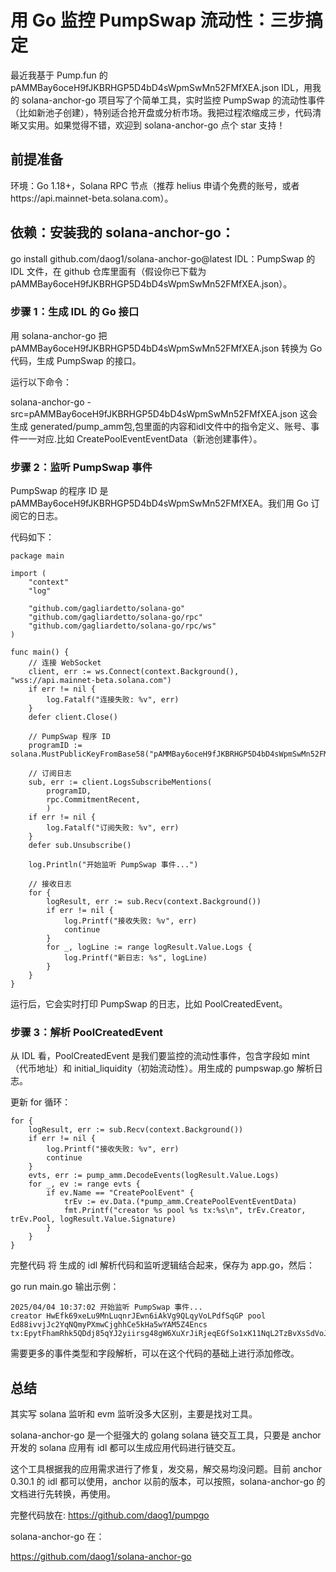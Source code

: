 # 用 Go 监控 PumpSwap 流动性：三步搞定
最近我基于 Pump.fun 的 pAMMBay6oceH9fJKBRHGP5D4bD4sWpmSwMn52FMfXEA.json IDL，用我的 solana-anchor-go 项目写了个简单工具，实时监控 PumpSwap 的流动性事件（比如新池子创建），特别适合抢开盘或分析市场。我把过程浓缩成三步，代码清晰又实用。如果觉得不错，欢迎到 solana-anchor-go 点个 star 支持！

## 前提准备
环境：Go 1.18+，Solana RPC 节点（推荐 helius 申请个免费的账号，或者https://api.mainnet-beta.solana.com）。

## 依赖：安装我的 solana-anchor-go：

go install github.com/daog1/solana-anchor-go@latest
IDL：PumpSwap 的 IDL 文件，在 github 仓库里面有（假设你已下载为 pAMMBay6oceH9fJKBRHGP5D4bD4sWpmSwMn52FMfXEA.json）。

### 步骤 1：生成 IDL 的 Go 接口
用 solana-anchor-go 把 pAMMBay6oceH9fJKBRHGP5D4bD4sWpmSwMn52FMfXEA.json 转换为 Go 代码，生成 PumpSwap 的接口。

运行以下命令：

solana-anchor-go -src=pAMMBay6oceH9fJKBRHGP5D4bD4sWpmSwMn52FMfXEA.json
这会生成 generated/pump_amm包,包里面的内容和idl文件中的指令定义、账号、事件一一对应.比如 CreatePoolEventEventData（新池创建事件）。

### 步骤 2：监听 PumpSwap 事件
PumpSwap 的程序 ID 是 pAMMBay6oceH9fJKBRHGP5D4bD4sWpmSwMn52FMfXEA。我们用 Go 订阅它的日志。

代码如下：
```
package main

import (
    "context"
    "log"

    "github.com/gagliardetto/solana-go"
    "github.com/gagliardetto/solana-go/rpc"
    "github.com/gagliardetto/solana-go/rpc/ws"
)

func main() {
    // 连接 WebSocket
    client, err := ws.Connect(context.Background(), "wss://api.mainnet-beta.solana.com")
    if err != nil {
        log.Fatalf("连接失败: %v", err)
    }
    defer client.Close()

    // PumpSwap 程序 ID
    programID := solana.MustPublicKeyFromBase58("pAMMBay6oceH9fJKBRHGP5D4bD4sWpmSwMn52FMfXEA")

    // 订阅日志
    sub, err := client.LogsSubscribeMentions(
        programID,
        rpc.CommitmentRecent,
        )
    if err != nil {
        log.Fatalf("订阅失败: %v", err)
    }
    defer sub.Unsubscribe()

    log.Println("开始监听 PumpSwap 事件...")

    // 接收日志
    for {
        logResult, err := sub.Recv(context.Background())
        if err != nil {
            log.Printf("接收失败: %v", err)
            continue
        }
        for _, logLine := range logResult.Value.Logs {
            log.Printf("新日志: %s", logLine)
        }
    }
}
```
运行后，它会实时打印 PumpSwap 的日志，比如 PoolCreatedEvent。

### 步骤 3：解析 PoolCreatedEvent
从 IDL 看，PoolCreatedEvent 是我们要监控的流动性事件，包含字段如 mint（代币地址）和 initial_liquidity（初始流动性）。用生成的 pumpswap.go 解析日志。

更新 for 循环：
```
for {
    logResult, err := sub.Recv(context.Background())
    if err != nil {
        log.Printf("接收失败: %v", err)
        continue
    }
    evts, err := pump_amm.DecodeEvents(logResult.Value.Logs)
    for _, ev := range evts {
        if ev.Name == "CreatePoolEvent" {
            trEv := ev.Data.(*pump_amm.CreatePoolEventEventData)
            fmt.Printf("creator %s pool %s tx:%s\n", trEv.Creator, trEv.Pool, logResult.Value.Signature)
        }
    }
}
```
完整代码 将 生成的 idl 解析代码和监听逻辑结合起来，保存为 app.go，然后：

go run main.go
输出示例：
```
2025/04/04 10:37:02 开始监听 PumpSwap 事件...
creator HwEfk69xeLu9MnLuqnrJEwn6iAkVg9QLqyVoLPdfSqGP pool Ed88ivvjJc2YqNQmyPXmwCjghhCe5kHa5wYAM5Z4Encs tx:EpytFhamRhk5QDdj85qYJ2yiirsg48gW6XuXrJiRjeqEGfSo1xK11NqL2TzBvXsSdVoJ832Kgx1pA7CyxNBGKHG
```
需要更多的事件类型和字段解析，可以在这个代码的基础上进行添加修改。

## 总结
其实写 solana 监听和 evm 监听没多大区别，主要是找对工具。

solana-anchor-go 是一个挺强大的 golang solana 链交互工具，只要是 anchor 开发的 solana 应用有 idl 都可以生成应用代码进行链交互。

这个工具根据我的应用需求进行了修复，发交易，解交易均没问题。目前 anchor 0.30.1 的 idl 都可以使用，anchor 以前的版本，可以按照，solana-anchor-go 的文档进行先转换，再使用。

完整代码放在: https://github.com/daog1/pumpgo

solana-anchor-go 在：

https://github.com/daog1/solana-anchor-go
